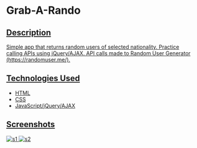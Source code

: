 <h1> Grab-A-Rando </h1>
<p> <a href = "http://codepen.io/anfperez/pen/XdwNxj" alt = "Check it out on CodePen!" </a> </p>

<h2> Description </h2>
<p> Simple app that returns random users of selected nationality. Practice calling APIs using jQuery/AJAX. API calls made to Random User Generator (https://randomuser.me/). </p>

<h2> Technologies Used </h2>
<ul> 
<li> HTML </li>
<li> CSS </li>
<li> JavaScript/jQuery/AJAX</li>
</ul>

<h2> Screenshots </h2>
<img src="http://i.imgur.com/QnJuaRL.png" alt="s1" />

<img src="http://i.imgur.com/AGgM3Qk.png" alt="s2" />


